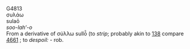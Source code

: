 <body>
  <p>G4813<br>  συλάω  <br> sulaō  <br><i>soo-lah‘-o </i><br>From a derivative of   σύλλω    sullō̄   (to <i>strip</i>; probably akin to <a href="g0138.htm">138</a>  compare <a href="g4661.htm">4661</a> ; to <i>despoil:</i> - rob.<br></p>
 </body>